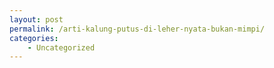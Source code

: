 ```yaml
---
layout: post
permalink: /arti-kalung-putus-di-leher-nyata-bukan-mimpi/
categories:
    - Uncategorized
---
```


